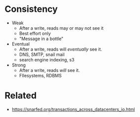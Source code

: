 # Consistency

- Weak
  - After a write, reads may or may not see it
  - Best effort only
  - "Message in a bottle"   
- Eventual
  - After a write, reads will _eventually_ see it.
  - DNS, SMTP, snail mail
  - search engine indexing, s3 
- Strong
  - After a write, reads _will_ see it.
  - FIlesystems, RDBMS
 
# Related
- https://snarfed.org/transactions_across_datacenters_io.html
